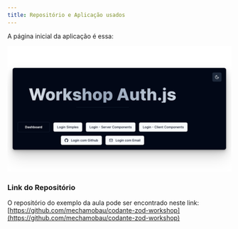 ```yaml
---
title: Repositório e Aplicação usados
---
```


A página inicial da aplicação é essa:

![Página do App](../../../assets/images/app1.png)

### Link do Repositório

O repositório do exemplo da aula pode ser encontrado neste link: [https://github.com/mechamobau/codante-zod-workshop](https://github.com/mechamobau/codante-zod-workshop)
